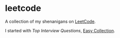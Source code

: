 # leetcode
A collection of my shenanigans on [LeetCode](https://leetcode.com/).

I started with *Top Interview Questions*, [Easy Collection](https://leetcode.com/explore/interview/card/top-interview-questions-easy/).